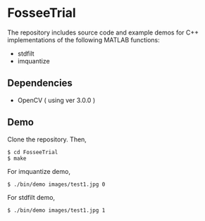 # FosseeTrial

The repository includes source code and example demos for C++ implementations of the following MATLAB functions:

* stdfilt
* imquantize

## Dependencies
* OpenCV ( using ver 3.0.0 )

## Demo
Clone the repository. Then,
```
$ cd FosseeTrial
$ make
```

For imquantize demo,
```
$ ./bin/demo images/test1.jpg 0

```

For stdfilt demo,
```
$ ./bin/demo images/test1.jpg 1
```
